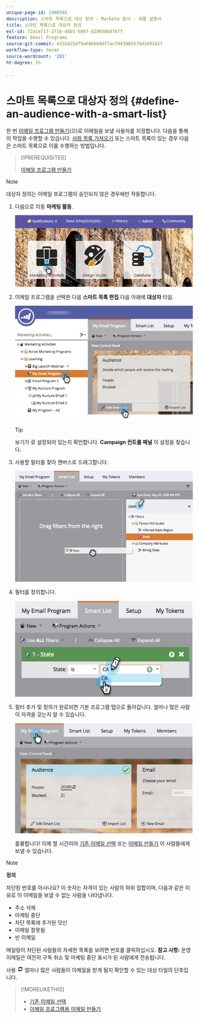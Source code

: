 ```yaml
---
unique-page-id: 1900595
description: 스마트 목록으로 대상 정의 - Marketo 문서 - 제품 설명서
title: 스마트 목록으로 대상자 정의
exl-id: 72a1e717-271b-46b5-b097-d29658b8f6ff
feature: Email Programs
source-git-commit: 431bd258f9a68bbb9df7acf043085578d3d91b1f
workflow-type: tm+mt
source-wordcount: '265'
ht-degree: 1%

---
```


# 스마트 목록으로 대상자 정의 {#define-an-audience-with-a-smart-list}

한 번 [이메일 프로그램 만들기](/help/marketo/product-docs/email-marketing/email-programs/creating-an-email-program/create-an-email-program.md)(으)로 이메일을 보낼 사용자를 지정합니다. 다음을 통해 이 작업을 수행할 수 있습니다. [사람 목록 가져오기](/help/marketo/product-docs/email-marketing/email-programs/managing-people-in-email-programs/define-an-audience-by-importing-a-list.md) 또는 스마트 목록이 있는 경우 다음은 스마트 목록으로 이를 수행하는 방법입니다.

>[!PREREQUISITES]
>
>[이메일 프로그램 만들기](/help/marketo/product-docs/email-marketing/email-programs/creating-an-email-program/create-an-email-program.md)

>[!NOTE]
>
>대상자 정의는 이메일 프로그램이 승인되지 않은 경우에만 작동합니다.

1. 다음으로 이동 **마케팅 활동**.

   ![](assets/login-marketing-activities.png)

1. 이메일 프로그램을 선택한 다음 **스마트 목록 편집** 다음 아래에 **대상자** 타일.

   ![](assets/2017-05-22-09-46-37.png)

   >[!TIP]
   >
   >보기가 로 설정되어 있는지 확인합니다. **Campaign 컨트롤 패널** 이 설정을 찾습니다.

1. 사용할 필터를 찾아 캔버스로 드래그합니다.

   ![](assets/dragstate.png)

1. 필터를 정의합니다.

   ![](assets/image2014-9-12-11-3a1-3a14.png)

1. 필터 추가 및 정의가 완료되면 기본 프로그램 탭으로 돌아갑니다. 얼마나 많은 사람이 자격을 갖는지 알 수 있습니다.

   ![](assets/myemailprogram.jpg)

   훌륭합니다! 이제 할 시간이야 [기존 이메일 선택](/help/marketo/product-docs/email-marketing/email-programs/email-program-actions/choose-an-existing-email.md) 또는 [이메일 만들기](/help/marketo/product-docs/email-marketing/email-programs/email-program-actions/create-an-email-for-an-email-program.md) 이 사람들에게 보낼 수 있습니다.

>[!NOTE]
>
>**정의**
>
>차단된 번호를 아시나요? 이 숫자는 자격이 있는 사람의 하위 집합이며, 다음과 같은 이유로 이 이메일을 보낼 수 없는 사람을 나타냅니다.
>
>* 주소 삭제
>* 마케팅 중단
>* 차단 목록에 추가된 덧신
>* 이메일 잘못됨
>* 빈 이메일
>
>메일링이 차단된 사람들의 자세한 목록을 보려면 번호를 클릭하십시오. **참고 사항:** 운영 이메일은 여전히 구독 취소 및 마케팅 중단 표시가 된 사람에게 전송됩니다.
>
>사용 ![—](assets/image2014-10-23-16-3a32-3a36.png) 얼마나 많은 사람들이 이메일을 받게 될지 확인할 수 있는 대상 타일의 단추입니다.

>[!MORELIKETHIS]
>
>* [기존 이메일 선택](/help/marketo/product-docs/email-marketing/email-programs/email-program-actions/choose-an-existing-email.md)
>* [이메일 프로그램용 이메일 만들기](/help/marketo/product-docs/email-marketing/email-programs/email-program-actions/create-an-email-for-an-email-program.md)
